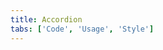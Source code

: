 ```yaml
---
title: Accordion
tabs: ['Code', 'Usage', 'Style']
---
```


<component
    name="Accordion"
    component="accordion"
    variation="accordion"
    experimental="true"
    hasReactVersion="true"
    >
</component>
<component-docs component="accordion" experimental="true"></component-docs>
